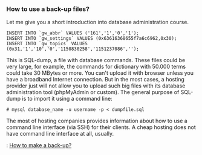 ### How to use a back-up files? ###

Let me give you a short introduction into database administration course.
```
INSERT INTO `gw_abbr` VALUES ('161','1','0','1');
INSERT INTO `gw_settings` VALUES (0x63616368655f7a6c6962,0x30);
INSERT INTO `gw_topics` VALUES (0x31,'1','10','0','1150830258','1151237086','');
```

This is SQL-dump, a file with database commands. These files could be
very large, for example, the commands for dictionary with 50.000 terms
could take 30 MBytes or more. You can't upload it with browser unless you
have a broadband Internet connection. But in the most cases, a hosting provider
just will not allow you to upload such big files with its database administration
tool (phpMyAdmin or custom). The general purpose of SQL-dump is to import
it using a command line:

```
# mysql database_name -u username -p < dumpfile.sql
```

The most of hosting companies provides information about how to use
a command line interface (via SSH) for their clients.
A cheap hosting does not have command line interface at all, usually.

: [How to make a back-up?](KB2098102373.md)
